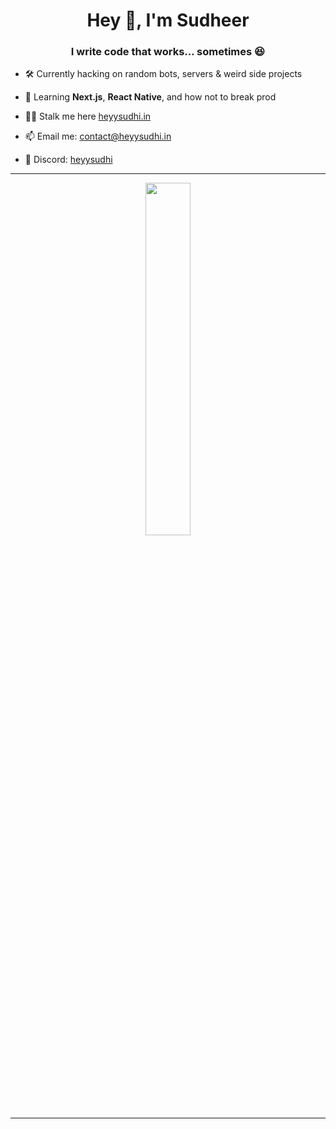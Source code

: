 <h1 align="center">Hey 👋, I'm Sudheer</h1>
<h3 align="center">I write code that works... sometimes 😆</h3>

- 🛠️ Currently hacking on random bots, servers & weird side projects  
- 🌱 Learning **Next.js**, **React Native**, and how not to break prod  
- 🕵️‍♂️ Stalk me here [heyysudhi.in](https://heyysudhi.in)

- 📫 Email me: [contact@heyysudhi.in](mailto:contact@heyysudhi.in)  
- 💬 Discord: [heyysudhi](https://discord.com/users/781882376790736937)

---

<p align="center">
  <a href="https://discord.com/users/781882376790736937">
    <img width="38%" src="https://discord.c99.nl/widget/theme-3/781882376790736937.png" />
  </a>
</p>

---
